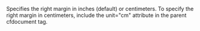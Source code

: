 Specifies the right margin in inches (default) or
            centimeters. To specify the right margin in centimeters,
            include the unit="cm" attribute in the parent cfdocument
            tag.